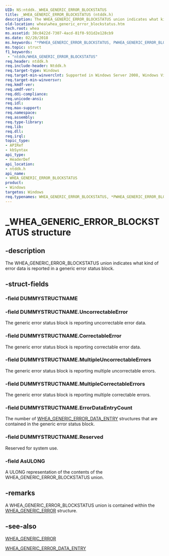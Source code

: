 ```yaml
---
UID: NS:ntddk._WHEA_GENERIC_ERROR_BLOCKSTATUS
title: _WHEA_GENERIC_ERROR_BLOCKSTATUS (ntddk.h)
description: The WHEA_GENERIC_ERROR_BLOCKSTATUS union indicates what kind of error data is reported in a generic error status block.
old-location: whea\whea_generic_error_blockstatus.htm
tech.root: whea
ms.assetid: 38c8422d-7307-4acd-81f0-931d2e128cb9
ms.date: 02/20/2018
ms.keywords: "*PWHEA_GENERIC_ERROR_BLOCKSTATUS, PWHEA_GENERIC_ERROR_BLOCKSTATUS, PWHEA_GENERIC_ERROR_BLOCKSTATUS union pointer [WHEA Drivers and Applications], WHEA_GENERIC_ERROR_BLOCKSTATUS, WHEA_GENERIC_ERROR_BLOCKSTATUS union [WHEA Drivers and Applications], _WHEA_GENERIC_ERROR_BLOCKSTATUS, ntddk/PWHEA_GENERIC_ERROR_BLOCKSTATUS, ntddk/WHEA_GENERIC_ERROR_BLOCKSTATUS, whea.whea_generic_error_blockstatus, whearef_2137a60a-daff-4a33-a516-c9ae87e2f11c.xml"
ms.topic: struct
f1_keywords:
 - "ntddk/WHEA_GENERIC_ERROR_BLOCKSTATUS"
req.header: ntddk.h
req.include-header: Ntddk.h
req.target-type: Windows
req.target-min-winverclnt: Supported in Windows Server 2008, Windows Vista SP1, and later versions of Windows.
req.target-min-winversvr: 
req.kmdf-ver: 
req.umdf-ver: 
req.ddi-compliance: 
req.unicode-ansi: 
req.idl: 
req.max-support: 
req.namespace: 
req.assembly: 
req.type-library: 
req.lib: 
req.dll: 
req.irql: 
topic_type:
- APIRef
- kbSyntax
api_type:
- HeaderDef
api_location:
- ntddk.h
api_name:
- WHEA_GENERIC_ERROR_BLOCKSTATUS
product:
- Windows
targetos: Windows
req.typenames: WHEA_GENERIC_ERROR_BLOCKSTATUS, *PWHEA_GENERIC_ERROR_BLOCKSTATUS
---
```


# _WHEA_GENERIC_ERROR_BLOCKSTATUS structure


## -description


The WHEA_GENERIC_ERROR_BLOCKSTATUS union indicates what kind of error data is reported in a generic error status block.


## -struct-fields




### -field DUMMYSTRUCTNAME

 


### -field DUMMYSTRUCTNAME.UncorrectableError

The generic error status block is reporting uncorrectable error data.


### -field DUMMYSTRUCTNAME.CorrectableError

The generic error status block is reporting correctable error data.


### -field DUMMYSTRUCTNAME.MultipleUncorrectableErrors

The generic error status block is reporting multiple uncorrectable errors.


### -field DUMMYSTRUCTNAME.MultipleCorrectableErrors

The generic error status block is reporting multiple correctable errors.


### -field DUMMYSTRUCTNAME.ErrorDataEntryCount

The number of <a href="https://docs.microsoft.com/windows-hardware/drivers/ddi/ntddk/ns-ntddk-_whea_generic_error_data_entry_v2">WHEA_GENERIC_ERROR_DATA_ENTRY</a> structures that are contained in the generic error status block.


### -field DUMMYSTRUCTNAME.Reserved

Reserved for system use.


### -field AsULONG

A ULONG representation of the contents of the WHEA_GENERIC_ERROR_BLOCKSTATUS union.


## -remarks



A WHEA_GENERIC_ERROR_BLOCKSTATUS union is contained within the <a href="https://docs.microsoft.com/windows-hardware/drivers/ddi/ntddk/ns-ntddk-_whea_generic_error">WHEA_GENERIC_ERROR</a> structure.




## -see-also




<a href="https://docs.microsoft.com/windows-hardware/drivers/ddi/ntddk/ns-ntddk-_whea_generic_error">WHEA_GENERIC_ERROR</a>



<a href="https://docs.microsoft.com/windows-hardware/drivers/ddi/ntddk/ns-ntddk-_whea_generic_error_data_entry_v2">WHEA_GENERIC_ERROR_DATA_ENTRY</a>
 

 

